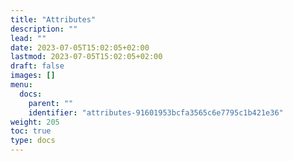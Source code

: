 ```yaml
---
title: "Attributes"
description: ""
lead: ""
date: 2023-07-05T15:02:05+02:00
lastmod: 2023-07-05T15:02:05+02:00
draft: false
images: []
menu:
  docs:
    parent: ""
    identifier: "attributes-91601953bcfa3565c6e7795c1b421e36"
weight: 205
toc: true
type: docs
---
```

